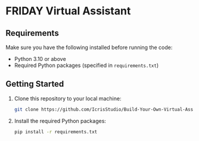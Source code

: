 # FRIDAY Virtual Assistant 

## Requirements
Make sure you have the following installed before running the code:
- Python 3.10 or above
- Required Python packages (specified in `requirements.txt`)

## Getting Started
1. Clone this repository to your local machine:

    ```bash
    git clone https://github.com/IcrisStudio/Build-Your-Own-Virtual-Assistant-Jarvis
    ```

2. Install the required Python packages:

    ```bash
    pip install -r requirements.txt
    ```
